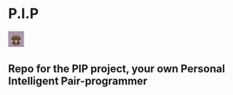 # P.I.P

![pip logo](images/pip.png "pip logo")

## Repo for the PIP project, your own Personal Intelligent Pair-programmer 